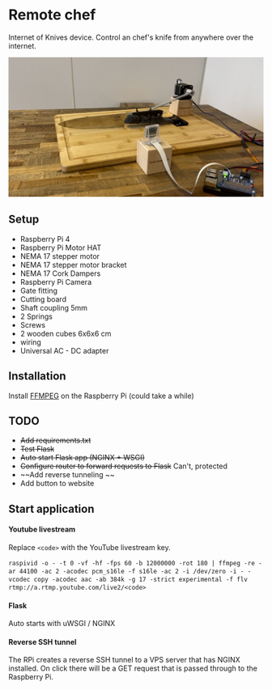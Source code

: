 # Remote chef

Internet of Knives device. Control an chef's knife from anywhere over the internet.

![Remote chef keukenmes](https://github.com/timvaniersel/remote-chef/blob/main/assets/rpi-chef.jpg?raw=true)


## Setup
- Raspberry Pi 4
- Raspberry Pi Motor HAT
- NEMA 17 stepper motor
- NEMA 17 stepper motor bracket
- NEMA 17 Cork Dampers
- Raspberry Pi Camera
- Gate fitting
- Cutting board
- Shaft coupling 5mm
- 2 Springs
- Screws
- 2 wooden cubes 6x6x6 cm
- wiring
- Universal AC - DC adapter

## Installation

Install [FFMPEG](https://gist.github.com/wildrun0/86a890585857a36c90110cee275c45fd) on the Raspberry Pi (could take a while)

## TODO
- ~~Add requirements.txt~~
- ~~Test Flask~~
- ~~Auto start Flask app (NGINX + WSGI)~~
- ~~Configure router to forward requests to Flask~~ Can't, protected
- ~~Add reverse tunneling ~~
- Add button to website


## Start application

#### Youtube livestream
Replace `<code>` with the YouTube livestream key.
```
raspivid -o - -t 0 -vf -hf -fps 60 -b 12000000 -rot 180 | ffmpeg -re -ar 44100 -ac 2 -acodec pcm_s16le -f s16le -ac 2 -i /dev/zero -i - -vcodec copy -acodec aac -ab 384k -g 17 -strict experimental -f flv rtmp://a.rtmp.youtube.com/live2/<code>
```
#### Flask
Auto starts with uWSGI / NGINX

#### Reverse SSH tunnel
The RPi creates a reverse SSH tunnel to a VPS server that has NGINX installed. On click there will be a GET request that is passed through to the Raspberry Pi.
